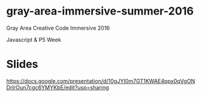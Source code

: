 # gray-area-immersive-summer-2016
Gray Area Creative Code Immersive 2016

Javascript & P5 Week

# Slides
https://docs.google.com/presentation/d/10gJYI0m7GT1KWAE4ppx0qVgONDrIrOun7cgc6YMYKbE/edit?usp=sharing
